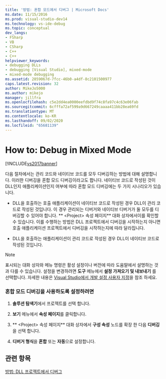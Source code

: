 ```yaml
---
title: '방법: 혼합 모드에서 디버그 | Microsoft Docs'
ms.date: 11/15/2016
ms.prod: visual-studio-dev14
ms.technology: vs-ide-debug
ms.topic: conceptual
dev_langs:
- FSharp
- VB
- CSharp
- C++
- C++
helpviewer_keywords:
- debugging DLLs
- debugging [Visual Studio], mixed-mode
- mixed-mode debugging
ms.assetid: 2859067d-7fcc-46b0-a4df-8c2101500977
caps.latest.revision: 32
author: MikeJo5000
ms.author: mikejo
manager: jillfra
ms.openlocfilehash: c5e2dd4ea0000eefdbd9f74c8fa97c4c63e06fab
ms.sourcegitcommit: 6cfffa72af599a9d667249caaaa411bb28ea69fd
ms.translationtype: MT
ms.contentlocale: ko-KR
ms.lasthandoff: 09/02/2020
ms.locfileid: "65681139"
---
```

# <a name="how-to-debug-in-mixed-mode"></a>How to: Debug in Mixed Mode
[!INCLUDE[vs2017banner](../includes/vs2017banner.md)]

다음 절차에서는 관리 코드와 네이티브 코드를 모두 디버깅하는 방법에 대해 설명합니다. 이러한 디버깅을 혼합 모드 디버깅이라고도 합니다. 네이티브 코드로 작성된 것이 DLL인지 애플리케이션인지 여부에 따라 혼합 모드 디버깅에는 두 가지 시나리오가 있습니다.  
  
- DLL을 호출하는 호출 애플리케이션이 네이티브 코드로 작성된 경우 DLL이 관리 코드로 작성된 것입니다. 이 경우 관리되는 디버거와 네이티브 디버거가 둘 모두를 디버깅할 수 있어야 합니다. ** \<Project> 속성 페이지** 대화 상자에서이를 확인할 수 있습니다. 이를 수행하는 방법은 DLL 프로젝트에서 디버깅을 시작하는지 아니면 호출 애플리케이션 프로젝트에서 디버깅을 시작하는지에 따라 달라집니다.  
  
- DLL을 호출하는 애플리케이션이 관리 코드로 작성된 경우 DLL이 네이티브 코드로 작성된 것입니다.  
  
> [!NOTE]
> 표시되는 대화 상자와 메뉴 명령은 활성 설정이나 버전에 따라 도움말에서 설명하는 것과 다를 수 있습니다. 설정을 변경하려면 **도구** 메뉴에서 **설정 가져오기 및 내보내기** 를 선택합니다. 자세한 내용은 [Visual Studio에서 개발 설정 사용자 지정](https://msdn.microsoft.com/22c4debb-4e31-47a8-8f19-16f328d7dcd3)을 참조 하세요.  
  
### <a name="to-enable-mixed-mode-debugging"></a>혼합 모드 디버깅을 사용하도록 설정하려면  
  
1. **솔루션 탐색기**에서 프로젝트를 선택 합니다.  
  
2. **보기** 메뉴에서 **속성 페이지**를 클릭합니다.  
  
3. ** \<Project> 속성 페이지** 대화 상자에서 **구성 속성** 노드를 확장 한 다음 **디버깅**을 선택 합니다.  
  
4. **디버거 형식**을 **혼합** 또는 **자동**으로 설정합니다.  
  
## <a name="see-also"></a>관련 항목  
 [방법: DLL 프로젝트에서 디버그](../debugger/how-to-debug-from-a-dll-project.md)
